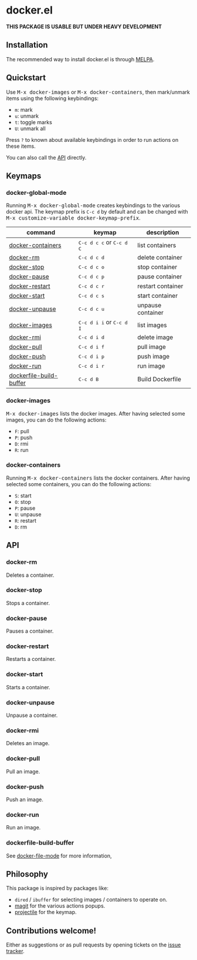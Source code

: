 # docker.el

**THIS PACKAGE IS USABLE BUT UNDER HEAVY DEVELOPMENT**

## Installation

The recommended way to install docker.el is through [MELPA](https://github.com/milkypostman/melpa).

## Quickstart

Use <kbd>M-x docker-images</kbd> or <kbd>M-x docker-containers</kbd>,
then mark/unmark items using the following keybindings:

- `m`: mark
- `u`: unmark
- `t`: toggle marks
- `U`: unmark all

Press `?` to known about available keybindings in order to run actions on these items.

You can also call the [API](#api) directly.


## Keymaps

### docker-global-mode

Running <kbd>M-x docker-global-mode</kbd> creates keybindings to the
various docker api. The keymap prefix is `C-c d` by default and can be
changed with <kbd>M-x customize-variable docker-keymap-prefix</kbd>.

| command                                             | keymap                                     | description       |
|-----------------------------------------------------|--------------------------------------------|-------------------|
| [docker-containers](#docker-containers)             | <kbd>C-c d c c</kbd> or <kbd>C-c d C</kbd> | list containers   |
| [docker-rm](#docker-rm)                             | <kbd>C-c d c d</kbd>                       | delete container  |
| [docker-stop](#docker-stop)                         | <kbd>C-c d c o</kbd>                       | stop container    |
| [docker-pause](#docker-pause)                       | <kbd>C-c d c p</kbd>                       | pause container   |
| [docker-restart](#docker-restart)                   | <kbd>C-c d c r</kbd>                       | restart container |
| [docker-start](#docker-start)                       | <kbd>C-c d c s</kbd>                       | start container   |
| [docker-unpause](#docker-unpause)                   | <kbd>C-c d c u</kbd>                       | unpause container |
| [docker-images](#docker-images)                     | <kbd>C-c d i i</kbd> or <kbd>C-c d I</kbd> | list images       |
| [docker-rmi](#docker-rmi)                           | <kbd>C-c d i d</kbd>                       | delete image      |
| [docker-pull](#docker-pull)                         | <kbd>C-c d i f</kbd>                       | pull image        |
| [docker-push](#docker-push)                         | <kbd>C-c d i p</kbd>                       | push image        |
| [docker-run](#docker-run)                           | <kbd>C-c d i r</kbd>                       | run image         |
| [dockerfile-build-buffer](#dockerfile-build-buffer) | <kbd>C-c d B</kbd>                         | Build Dockerfile  |

### docker-images

<kbd>M-x docker-images</kbd> lists the docker images.
After having selected some images, you can do the following actions:

- `F`: pull
- `P`: push
- `D`: rmi
- `R`: run

### docker-containers

Running <kbd>M-x docker-containers</kbd> lists the docker containers.
After having selected some containers, you can do the following actions:

* `S`: start
* `O`: stop
* `P`: pause
* `U`: unpause
* `R`: restart
* `D`: rm


## API

### docker-rm

Deletes a container.

### docker-stop

Stops a container.

### docker-pause

Pauses a container.

### docker-restart

Restarts a container.

### docker-start

Starts a container.

### docker-unpause

Unpause a container.

### docker-rmi

Deletes an image.

### docker-pull

Pull an image.

### docker-push

Push an image.

### docker-run

Run an image.

### dockerfile-build-buffer

See [docker-file-mode](https://github.com/spotify/dockerfile-mode) for more information,


## Philosophy

This package is inspired by packages like:

- `dired` / `ibuffer` for selecting images / containers to operate on.
- [magit](https://github.com/magit/magit) for the various actions popups.
- [projectile](https://github.com/bbatsov/projectile) for the keymap.


## Contributions welcome!

Either as suggestions or as pull requests by opening tickets on the
[issue tracker](https://github.com/Silex/docker.el/issues).
